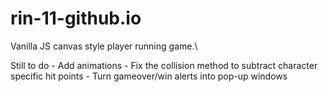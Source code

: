 # rin-11-github.io

Vanilla JS canvas style player running game.\


Still to do
       - Add animations 
       - Fix the collision method to subtract character specific hit points
       - Turn gameover/win alerts into pop-up windows
       


